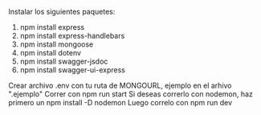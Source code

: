 Instalar los siguientes paquetes:
1. npm install express
2. npm install express-handlebars
3. npm install mongoose
4. npm install dotenv
5. npm install swagger-jsdoc
6. npm install swagger-ui-express

Crear archivo .env con tu ruta de MONGOURL, ejemplo en el arhivo ".ejemplo"
Correr con npm run start
Si deseas correrlo con nodemon, haz primero un npm install -D nodemon
Luego correlo con npm run dev
